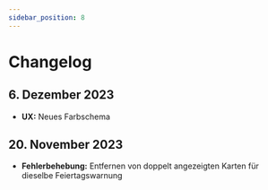 ```yaml
---
sidebar_position: 8
---
```


# Changelog

## 6. Dezember 2023
- **UX:** Neues Farbschema

## 20. November 2023
- **Fehlerbehebung:** Entfernen von doppelt angezeigten Karten für dieselbe Feiertagswarnung
